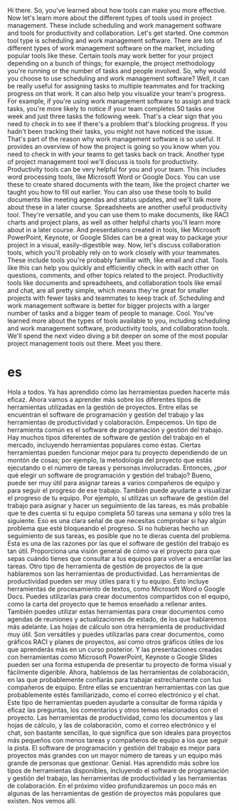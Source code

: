 Hi there. So, you've learned about how tools can make you more effective. Now let's learn more about the different types of tools used in project management. These include scheduling and work management software and tools for productivity and collaboration. Let's get started. One common tool type is scheduling and work management software. There are lots of different types of work management software on the market, including popular tools like these. Certain tools may work better for your project depending on a bunch of things; for example, the project methodology you're running or the number of tasks and people involved. So, why would you choose to use scheduling and work management software? Well, it can be really useful for assigning tasks to multiple teammates and for tracking progress on that work. It can also help you visualize your team's progress. For example, if you're using work management software to assign and track tasks, you're more likely to notice if your team completes 50 tasks one week and just three tasks the following week. That's a clear sign that you need to check in to see if there's a problem that's blocking progress. If you hadn't been tracking their tasks, you might not have noticed the issue. That's part of the reason why work management software is so useful. It provides an overview of how the project is going so you know when you need to check in with your teams to get tasks back on track. Another type of project management tool we'll discuss is tools for productivity. Productivity tools can be very helpful for you and your team. This includes word processing tools, like Microsoft Word or Google Docs. You can use these to create shared documents with the team, like the project charter we taught you how to fill out earlier. You can also use these tools to build documents like meeting agendas and status updates, and we'll talk more about these in a later course. Spreadsheets are another useful productivity tool. They're versatile, and you can use them to make documents, like RACI charts and project plans, as well as other helpful charts you'll learn more about in a later course. And presentations created in tools, like Microsoft PowerPoint, Keynote, or Google Slides can be a great way to package your project in a visual, easily-digestible way. Now, let's discuss collaboration tools, which you'll probably rely on to work closely with your teammates. These include tools you're probably familiar with, like email and chat. Tools like this can help you quickly and efficiently check in with each other on questions, comments, and other topics related to the project. Productivity tools like documents and spreadsheets, and collaboration tools like email and chat, are all pretty simple, which means they're great for smaller projects with fewer tasks and teammates to keep track of. Scheduling and work management software is better for bigger projects with a larger number of tasks and a bigger team of people to manage. Cool. You've learned more about the types of tools available to you, including scheduling and work management software, productivity tools, and collaboration tools. We'll spend the next video diving a bit deeper on some of the most popular project management tools out there. Meet you there.
# es
Hola a todos. Ya has aprendido cómo las herramientas pueden hacerte más eficaz. Ahora vamos a aprender más sobre los diferentes tipos de herramientas utilizadas en la gestión de proyectos. Entre ellas se encuentran el software de programación y gestión del trabajo y las herramientas de productividad y colaboración.
Empecemos. Un tipo de herramienta común es el software de programación y gestión del trabajo. Hay muchos tipos diferentes de software de gestión del trabajo en el mercado, incluyendo herramientas populares como éstas. 
Ciertas herramientas pueden funcionar mejor para tu proyecto dependiendo de un montón de cosas; por ejemplo, la metodología del proyecto que estás ejecutando o el número de tareas y personas involucradas. Entonces, ¿por qué elegir un software de programación y gestión del trabajo? Bueno, puede ser muy útil para asignar tareas a varios compañeros de equipo y para seguir el progreso de ese trabajo. También puede ayudarte a visualizar el progreso de tu equipo. 
Por ejemplo, si utilizas un software de gestión del trabajo para asignar y hacer un seguimiento de las tareas, es más probable que te des cuenta si tu equipo completa 50 tareas una semana y sólo tres la siguiente. Eso es una clara señal de que necesitas comprobar si hay algún problema que esté bloqueando el progreso. 
Si no hubieras hecho un seguimiento de sus tareas, es posible que no te dieras cuenta del problema. Esta es una de las razones por las que el software de gestión del trabajo es tan útil. Proporciona una visión general de cómo va el proyecto para que sepas cuándo tienes que consultar a tus equipos para volver a encarrilar las tareas. Otro tipo de herramienta de gestión de proyectos de la que hablaremos son las herramientas de productividad. Las herramientas de productividad pueden ser muy útiles para ti y tu equipo. Esto incluye herramientas de procesamiento de textos, como Microsoft Word o Google Docs. Puedes utilizarlas para crear documentos compartidos con el equipo, como la carta del proyecto que te hemos enseñado a rellenar antes. También puedes utilizar estas herramientas para crear documentos como agendas de reuniones y actualizaciones de estado, de los que hablaremos más adelante.
Las hojas de cálculo son otra herramienta de productividad muy útil. Son versátiles y puedes utilizarlas para crear documentos, como gráficos RACI y planes de proyectos, así como otros gráficos útiles de los que aprenderás más en un curso posterior. Y las presentaciones creadas con herramientas como Microsoft PowerPoint, Keynote o Google Slides pueden ser una forma estupenda de presentar tu proyecto de forma visual y fácilmente digerible. Ahora, hablemos de las herramientas de colaboración, en las que probablemente confiarás para trabajar estrechamente con tus compañeros de equipo. Entre ellas se encuentran herramientas con las que probablemente estés familiarizado, como el correo electrónico y el chat. Este tipo de herramientas pueden ayudarte a consultar de forma rápida y eficaz las preguntas, los comentarios y otros temas relacionados con el proyecto. Las herramientas de productividad, como los documentos y las hojas de cálculo, y las de colaboración, como el correo electrónico y el chat, son bastante sencillas, lo que significa que son ideales para proyectos más pequeños con menos tareas y compañeros de equipo a los que seguir la pista. El software de programación y gestión del trabajo es mejor para proyectos más grandes con un mayor número de tareas y un equipo más grande de personas que gestionar. Genial. Has aprendido más sobre los tipos de herramientas disponibles, incluyendo el software de programación y gestión del trabajo, las herramientas de productividad y las herramientas de colaboración. En el próximo vídeo profundizaremos un poco más en algunas de las herramientas de gestión de proyectos más populares que existen. Nos vemos allí.